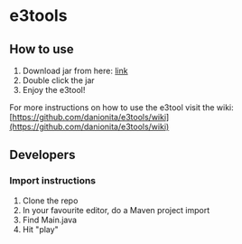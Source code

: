 # e3tools

## How to use
1. Download jar from here: [link](https://github.com/danionita/e3tools/raw/master/e3tool-alpha-20160713.jar)
2. Double click the jar
3. Enjoy the e3tool!

For more instructions on how to use the e3tool visit the wiki: [https://github.com/danionita/e3tools/wiki](https://github.com/danionita/e3tools/wiki)

## Developers

### Import instructions
1. Clone the repo
2. In your favourite editor, do a Maven project import
3. Find Main.java
4. Hit "play"
